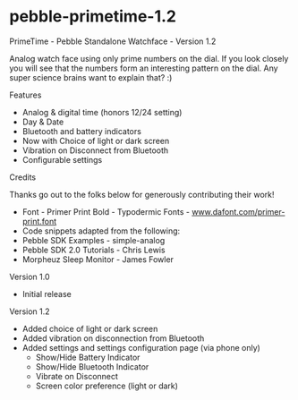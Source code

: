 pebble-primetime-1.2
====================

PrimeTime - Pebble Standalone Watchface - Version 1.2

Analog watch face using only prime numbers on the dial.  If you look closely you will see that the numbers form an interesting pattern on the dial.  Any super science brains want to explain that? :)

Features
- Analog & digital time (honors 12/24 setting)
- Day & Date
- Bluetooth and battery indicators
- Now with Choice of light or dark screen
- Vibration on Disconnect from Bluetooth
- Configurable settings

Credits

Thanks go out to the folks below for generously contributing their work!

- Font - Primer Print Bold - Typodermic Fonts - www.dafont.com/primer-print.font
- Code snippets adapted from the following:
- Pebble SDK Examples - simple-analog
- Pebble SDK 2.0 Tutorials - Chris Lewis
- Morpheuz Sleep Monitor - James Fowler

Version 1.0
- Initial release

Version 1.2
- Added choice of light or dark screen
- Added vibration on disconnection from Bluetooth
- Added settings and settings configuration page (via phone only)
  - Show/Hide Battery Indicator
  - Show/Hide Bluetooth Indicator
  - Vibrate on Disconnect
  - Screen color preference (light or dark)


